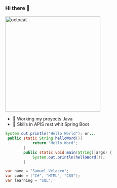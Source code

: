 ### Hi there 👋

<img src="https://i.postimg.cc/RCfytr38/thomas.gif" alt="octocat" width="300"/>

- 🔭 Working my proyects Java 
- 🌱 Skills in APIS rest whit Spring Boot 

```java
System.out.println("Hello World"); or...
 public static String helloWord(){
            return "Hello Word";
        }
        public static void main(String[]args) {
            System.out.println(helloWord());
        }
```

```c#
var name = "Samuel Velasco";
var code = ["C#", "HTML", "CSS"];
var learning = "SQL";
```
<!--
**SamuelVelascoH/SamuelVelascoH** is a ✨ _special_ ✨ repository because its `README.md` (this file) appears on your GitHub profile.

Here are some ideas to get you started:

- 🔭 I’m currently working on ...
- 🌱 I’m currently learning ...
- 👯 I’m looking to collaborate on ...
- 🤔 I’m looking for help with ...
- 💬 Ask me about ...
- 📫 How to reach me: ...
- 😄 Pronouns: ...
- ⚡ Fun fact: ...
-->
